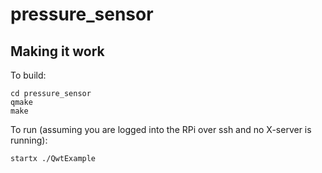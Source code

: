 pressure_sensor
==========


Making it work
--------------


To build:

    cd pressure_sensor
    qmake
    make

To run (assuming you are logged into the RPi over ssh and no X-server is running):

    startx ./QwtExample
